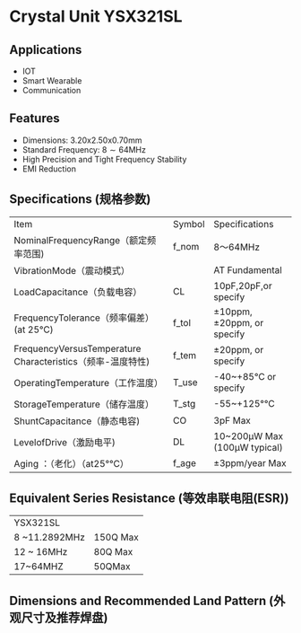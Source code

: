 # Crystal Unit    YSX321SL  
## Applications  

- IOT 
- Smart Wearable 
- Communication  
## Features
- Dimensions: $3.20\mathrm{x}2.50\mathrm{x}0.70\mathrm{mm}$ 
- Standard Frequency: $8\sim64\mathrm{MHz}$  
- High Precision and Tight Frequency Stability 
- EMI Reduction  

## Specifications (规格参数)  

<html><body><table><tr><td>Item</td><td>Symbol</td><td>Specifications</td></tr><tr><td>NominalFrequencyRange（额定频率范围)</td><td>f_nom</td><td>8～64MHz</td></tr><tr><td>VibrationMode（震动模式）</td><td></td><td>AT Fundamental</td></tr><tr><td>LoadCapacitance（负载电容）</td><td>CL</td><td>10pF,20pF,or specify</td></tr><tr><td>FrequencyTolerance（频率偏差） (at 25℃)</td><td>f_tol</td><td>±10ppm, ±20ppm, or specify</td></tr><tr><td>FrequencyVersusTemperature Characteristics（频率-温度特性)</td><td>f_tem</td><td>±20ppm, or specify</td></tr><tr><td>OperatingTemperature（工作温度）</td><td>T_use</td><td>-40~+85℃ or specify</td></tr><tr><td>StorageTemperature（储存温度）</td><td>T_stg</td><td>-55~+125°℃</td></tr><tr><td>ShuntCapacitance（静态电容)</td><td>CO</td><td>3pF Max</td></tr><tr><td>LevelofDrive（激励电平)</td><td>DL</td><td>10~200μW Max (100μW typical)</td></tr><tr><td>Aging ：（老化）（at25°℃）</td><td>f_age</td><td>±3ppm/year Max</td></tr></table></body></html>  

## Equivalent Series Resistance (等效串联电阻(ESR))  

<html><body><table><tr><td colspan="2">YSX321SL</td></tr><tr><td>8 ~11.2892MHz</td><td>150Q Max</td></tr><tr><td>12 ~ 16MHz</td><td>80Q Max</td></tr><tr><td>17~64MHZ</td><td>50QMax</td></tr></table></body></html>  

## Dimensions and Recommended Land Pattern (外观尺寸及推荐焊盘)  

